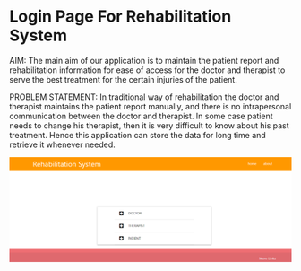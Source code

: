 # Login Page For Rehabilitation System
AIM: The main aim of our application is to maintain the patient report and rehabilitation information for ease of access for the doctor and therapist to serve the best treatment for the certain injuries of the patient.

PROBLEM STATEMENT: In traditional way of rehabilitation the doctor and therapist maintains the patient report manually, and there is no intrapersonal communication between the doctor and therapist. In some case patient needs to change his therapist, then it is very difficult to know about his past treatment. Hence this application can store the data for long time and retrieve it whenever needed.

![](LoginpageSnap.png)
